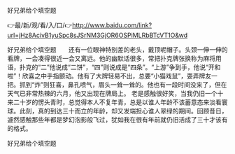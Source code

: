 好兄弟给个填空题

👉最/新/观/看/入/口/👉http://www.baidu.com/link?url=jHz8AcivB1yuSpc8sJSrNM3GjOR6OSPiMLRbBTcVT1O&wd

好兄弟给个填空题　　还有一位眼神特别差的老头，戴顶呢帽子。头颈一伸一伸的看牌，一会凑得很近一会又离远。他的幽默话很多，常把扑克牌张换称为麻将用语，扑克的“二”他说成“二饼”，“四”则说成是“四条”。“上游”争到手，他说“开和啦”！欣喜之中手指颤动。他有了大牌轻易不出，总要“小猫戏鼠”，耍弄牌友一把。抓到“炸”则狂喜，鼻孔喷气，眉头一耸一耸的。他也有一段时间没来了，但在天气已非常热辣的六月，他又出现在牌局上。
老是感触很好笑，当我仍旧一个十来二十岁的愣头青时，总觉得本人不复年青，总是以谁人年龄不该蓄意态来淡看寰球。此刻，真的到达三十而立的年龄，却又发端担心谁人翠绿的期间。回顾昔日，遽然感触那些年都是梦幻泡影般飞过，犹如我在很有年前就仍旧活成了三十才该有的格式。


好兄弟给个填空题
